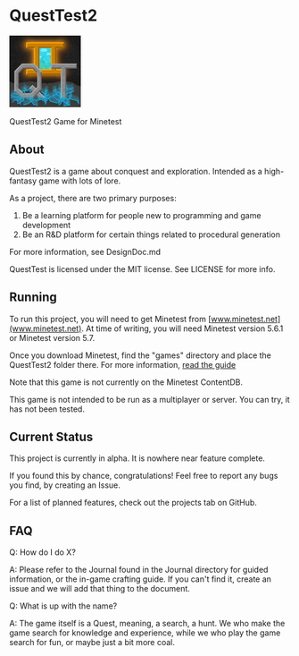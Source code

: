 # QuestTest2
![Icon](./menu/icon.png)

QuestTest2 Game for Minetest


## About

QuestTest2 is a game about conquest and exploration. Intended as a high-fantasy game with lots of lore.

As a project, there are two primary purposes:

1. Be a learning platform for people new to programming and game development
2. Be an R&D platform for certain things related to procedural generation

For more information, see DesignDoc.md

QuestTest is licensed under the MIT license. See LICENSE for more info.

## Running

To run this project, you will need to get Minetest from [www.minetest.net](www.minetest.net). At time of writing, you will need Minetest version 5.6.1 or Minetest version 5.7.

Once you download Minetest, find the "games" directory and place the QuestTest2 folder there. For more information, [read the guide](wiki.minetest.net/Games#Installing_games)

Note that this game is not currently on the Minetest ContentDB.

This game is not intended to be run as a multiplayer or server. You can try, it has not been tested.

## Current Status

This project is currently in alpha. It is nowhere near feature complete.

If you found this by chance, congratulations! Feel free to report any bugs you find, by creating an Issue.

For a list of planned features, check out the projects tab on GitHub. 

## FAQ

Q: How do I do X?

A: Please refer to the Journal found in the Journal directory for guided information, or the in-game crafting guide. If you can't find it, create an issue and we will add that thing to the document.

Q: What is up with the name?

A: The game itself is a Quest, meaning, a search, a hunt. We who make the game search for knowledge and experience, while we who play the game search for fun, or maybe just a bit more coal.
